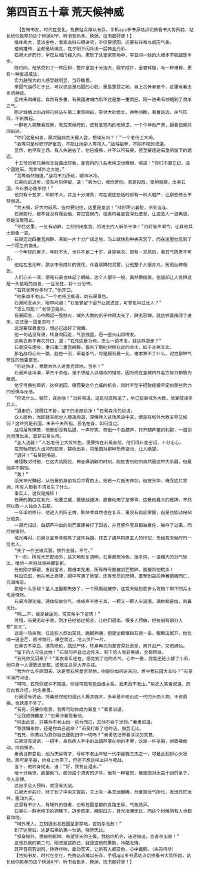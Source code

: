 # 第四百五十章 荒天候神威
        【告知书友，时代在变化，免费站点难以长存，手机app多书源站点切换看书大势所趋，站长给你推荐的这个换源APP，听书音色多、换源、找书都好使！】
       墙体高大，呈淡金色，皇家选料石很讲究，不仅要坚固，还要有祥和与威压气象。
       楼阙雄伟，全都是琉璃瓦，在夕阳下闪烁出一层神圣光彩。
       石昊大步而行，早已从城门楼入内，来到了这皇家禁地中，平日间一般的人根本不能踏足半步。
       隐约间，他感受到了一种压抑，整片皇宫十分浩大，殿宇成片，金碧辉煌，有一种肃穆，更有一种皇道威压。
       实力越强大的人感受越明显，当存敬畏。
       举国气运尽汇于此，可以说这是石国的心脏，是最重要之地，自上古传承至今，这里有着太多的神迹。
       宏伟天阙横亘，自然有多重，石昊踏进城门后不过是第一重而已，刚一进来有领略到了肃杀之气。
       刚才城墙上的战将已经站在第二重宫阙前，带领大批修士，神色冷酷，看着这边，杀气阵阵，不断腾起。
       一群老人拥簇着石昊，有荒天候府的，还有皇宫内的老侍卫，一个个神色严肃，跟着石昊共同前进。
       “你们这是何意，屡次阻挡荒天候入宫，想谋反吗？！”一个老侍卫大喝。
       “我等只是尽职守护皇宫，不能让闲杂人等闯入。”战将抱拳，不阴不阳的说道。
       显然，他早有立场，有人先进去了，他已投靠，并不认可石昊，甚至要违逆石皇所留下的遗诏。
       十五爷的老兄弟闻言皆露出怒色，皇宫内的几名老侍卫也瞪眼，喝道：“你们不要忘记，这个国姓石，而非域外之大姓。”
       “我等自然知道。”战将不为所动，眼神冰冷。
       石昊向前迈步，没有片刻停留，道：“若为公，我欣赏你。若是投敌，卑躬屈膝，出卖石国，今日我必轰杀你！”
       他只有十五岁，年龄不大，并且十分清秀，可在说这些话时却有一种大威严，让那些修士不禁倒退。
       “荒天候，好大的威风，但你要记住，这里是皇宫！”战将阴沉着脸，冷笑连连。
       石昊前行，根本就没有理会他，穿过宫阙门，径直向着皇宫深处进发，让这些人一退再退，终是没敢阻止。
       “守住这里，一旦有动静，立刻封闭皇宫，将进去的人斩杀干净！”战将低声喝令，让其他兵士脸色一变。
       石昊连过四重宫阙群，来到一片十分广阔之地，马上就快到中央天宫了，而在这里他见到了一个陌生的面孔。
       一个年轻的男子，年龄不大，也许不足二十岁，身穿紫衣，拥有一双凤目，看其气质贵不可言。
       他站在玉池畔，那水中有成片的莲花，伴着蒸腾的灵雾，让他整个人很非凡，宛若仙神临世。
       人们心头一凛，便是石昊也眯起了眼睛，这个人很不一般，虽然很俊美，但是却让人觉得这是一头蛰眠的凶兽，一旦发狂，将十分恐怖。
       “石兄我等你多时了。”他开口。
       “他来自不老山。”一个老侍卫低语，向石昊禀告。
       石昊闻言点头，暗中问道：“石皇曾留下诏书让我进宫，可曾也叫过此人？”
       “怎么可能！”老侍卫摇头。
       石昊闻言，心中腾起一股怒火，域外大教的爪子伸得太长了，肆无忌惮，就这样直接闯了进来，这还是一国皇宫吗？
       这是要谋篡皇位，想必已选好了傀儡。
       他一句话没有说，转身向回走，气息强盛，若一座火山将喷发。
       这紫衣男子再次开口，道：“石兄这是为何，怎么一语不发，就这样退走？”
       石昊没有理会，重归第二重宫阙群，看到了那批封锁在此的兵士，眸子冰寒无比。
       那名战将心头一跳，脸色一沉，带着杀气，可是跟石昊一比，根本算不了什么，对方那种气势压的他要窒息。
       “你这狗才，竟敢放外人进皇宫禁地，当杀！”
       石昊声音冷漠，早先不杀他，是不想给人以嗜杀的错觉，因为现在皇城内外各方势力都极为敏感。
       他宁可费些周折，这样返回，很需要这个立威的机会，同时不至于招致摇摆不定的那些势力的恐惧与反感。
       “你说什么，锁阵，诛杀他！”战将喝道，这是彻底叛逆了，早已投靠域外大教，他掌控诸多兵士。
       “退走的，我既往不咎，留下的全部杀净！”石昊森冷的说道。
       众人面色，当即就有部分人极速后退，深悔卷入这场风波中来，便是有域外大教主导又如何？这终究是石国，未来千夫所指，恶名在身，如何度过。
       战将虽有惧意，但是却没有后退，一声狞笑，祭出一个血葫芦，拧开葫芦塞的刹那，一道剑光喷薄出来，直斩石昊头颅。
       “圣人法器！”几名老侍卫大惊失色，便要挡在石昊身前，他们得石皇密诏，十分忠心。
       荒天候府的人也冲向前来，拼命出手，可是面对那种恐怖波动，让人绝望。
       “退开！”石昊轻喝道。
       难怪敢对付他，在这大劫刚过、神圣俱消散的时刻，能危害到他的自然是这种大杀器，但是他并不惧怕。
       “轰！”
       滔天神光腾起，从石昊的身前背后冲霄而上，宛若一片抵天神剑，绽放光华，淹没这片宫阙，所有人都看不清发生了什么。
       事实上，这仅是掩饰！
       石昊的胸口在发光，他要立威，要速战速决，直接动用了至尊骨，这是他最大的底牌，不然何以敢一人独自入石都。
       一年半的修行，他进入列阵王境，那块骨自然也在复苏，虽没有彻底掌握，但是也能动用部分威势。
       一道光扫过，血葫芦冲出的剑芒直接被打了回去，并且整件宝具都被裹住，被夺了过来，而后被镇封。
       瑞光再闪，石昊以至尊骨祭炼了这件兵器，抹去了葫芦内原主人的印记，丢给荒天候府的一位老人。
       “失了一件王级兵器，换件圣器，不亏。”
       下一刻，所有光芒都消失，这天地恢复清明，石昊面现冷色，抬手间，一道粗大的剑气斩出，噗的一声将战将拦腰斩断。
       任他刚才躲避，发出宝术，都根本无用，所有符号都被剑芒劈碎，直接将他劈杀！
       鲜血汩汩，他在地上哀嚎，眼中写满了绝望，还有无尽的恐惧，直至到最后睁着眼睛而亡，充满悔意。
       那是什么手段？圣人法器都失效了，一个照面就被夺，这荒天候到底多么可怕？剩下的兵士毛骨悚然。
       石昊冷漠无情，通体绽放剑气，哧哧声不绝于耳，一颗又一颗人头滚落，满地都是血，刺鼻无比。
       “啊……不，我是被逼的，荒天候手下留情！”
       可惜，石昊无动于衷，刚才已经给过机会，让他们退出，很多人照做，但依旧有部分人想“变天”。
       这是一场杀戮，任这些人祭出宝具，施展神通，但是全都难挡石昊一击，鲲鹏法展开，他化成一道金芒，俯冲而行，横空而过，地上伏尸一片。
       石昊衣不染血，清秀绝伦，踏过尸体，转身再次向皇宫深处进发，离开血尸，又若谪仙。
       “留下的人守住此地！”石昊的声音远远传来，剩下的人噤若寒蝉，全都照做。
       “石兄你又回来了？”紫衣青年还在，感觉到了他的杀气，心中一震，究竟还是小觑了小石，他只身一人便敢进皇都，还敢在这里大开杀戒。
       “我为什么不能回来，这是我石族皇宫禁地，倒是你如何进来的，想夺我石国大业吗？”石昊冷漠的问道。
       “呵呵，石兄你或许不知道，你我可能有些血缘关系，我来自不老山。”紫衣人笑着说道，而后自我介绍，他名秦勇。
       石昊没有说话，凭着感觉他知道此人极其强大，多半是不老山这一代的头面人物，不说最强，也快差不多了。
       “石兄，只要你愿意，我等可助你成为新皇！”秦勇说道。
       “让我成傀儡皇？”石昊冷着脸看他。
       “何出此言，只需为不老山出一些力而已，其他不会干涉你。”秦勇说道。
       “等我镇杀你，还是你自己逃命？”石昊打断了他的话，强势无比。
       “石兄，你真以为靠你自己便能扫平一切吗？”秦勇依旧带着淡淡的笑意。
       石昊没有说话，一招手，身后族人手中的血葫芦落在他的手里，这是一件圣器，他直接催动，向前镇杀。
       秦勇当即变色，他为天纵奇才，号称不老山年轻一代中最强三杰之一，可是此刻却心头凛然，那可是圣器，他身上也带了，但还不想这样血拼与死战。
       当下，他转身就走，道：“好，我暂且退出。”
       他十分痛快，直接倒飞，面对这个清秀的少年，他有一种错觉，像是面对太古十凶的亲子，令人忌惮。
       这出乎众人预料，竟没有大战。
       石昊大步前行，终于到了中央天宫前，天上有一条真龙翻腾，为皇宫龙气所化，发出阵阵龙吟，震动九天。
       这里有不少人，有域外的强者，也有石国皇都的各路王侯，气氛诡异。
       石昊在一群老侍卫的拥簇下，迈步而来，睥睨四方，目光冷漠无比，而这个时候所有人也都看向他。
       “域外来人，立刻退出我石国皇家禁地，否则杀无赦！”
       到了这里后，这是石昊的第一句话，强势无比。
       “投身域外、想颠倒乾坤、希望变天的王侯，我给你机会，迷途知返，否者杀无赦！”
       这是石昊的第二句，刚进皇宫而已，就是这般的果断，冷酷无情。
       其声音宛若剑鸣，铮铮作响，震动苍天，让所有人都变色，心中震颤。（未完待续）
       【告知书友，时代在变化，免费站点难以长存，手机app多书源站点切换看书大势所趋，站长给你推荐的这个换源APP，听书音色多、换源、找书都好使！】